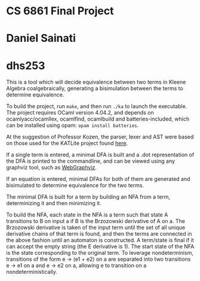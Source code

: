 # CS 6861 Final Project
# Daniel Sainati
# dhs253


This is a tool which will decide equivalence between two terms in 
Kleene Algebra coalgebraically, generating a bisimulation between the 
terms to determine equivalence. 

To build the project, run `make`, and then run `./ka` to launch the executable.
The project requires OCaml version 4.04.2, and depends on ocamlyacc/ocamllex, 
ocamlfind, ocamlbuild and batteries-included, which can be installed using 
opam: `opam install batteries`.

At the suggestion of Professor Kozen, the parser, lexer and AST were based on 
those used for the KATLite project found [here](http://www.cs.cornell.edu/Projects/KAT/KATlite.zip).

If a single term is entered, a minimal DFA is built and a .dot representation of
the DFA is printed to the commandline, and can be viewed using any graphviz tool, such as
[WebGraphviz](http://www.webgraphviz.com/).

If an equation is entered, minimal DFAs for both of them are generated and bisimulated
to determine equivalence for the two terms.

The minimal DFA is built for a term by building an NFA from a term, determinizing it
and then minimizing it.

To build the NFA, each state in the NFA is a term such that state A transitions to B on input
a if B is the Brzozowski derivative of A on a. The Brzozowski derivative is taken of the input term
until the set of all unique derivative chains of that term is found, and then the terms are connected
in the above fashion until an automaton is constructed. A term/state is final if it can accept the empty string
(the E derivative is 1). The start state of the NFA is the state corresponding to the original term. To leverage
nondeterminism, transitions of the form e -> (e1 + e2) on a are separated into two transitions e -> e1 on a and 
e -> e2 on a, allowing e to transition on a nondeterministically. 